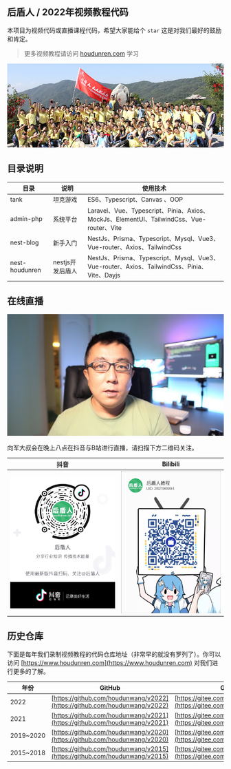 ## 后盾人 / 2022年视频教程代码

本项目为视频代码或直播课程代码，希望大家能给个 `star` 这是对我们最好的鼓励和肯定。

> 更多视频教程请访问 [ houdunren.com](houdunren.com) 学习



![IMG_7099](./assets/IMG_7099.JPG)



## 目录说明

| 目录           | 说明             | 使用技术                                                     |
| -------------- | ---------------- | ------------------------------------------------------------ |
| tank           | 坦克游戏         | ES6、Typescript、Canvas 、OOP                                |
| admin-php      | 系统平台         | Laravel、Vue、Typescript、Pinia、Axios、MockJs、ElementUI、TailwindCss、Vue-router、Vite |
| nest-blog      | 新手入门         | NestJs、Prisma、Typescript、Mysql、Vue3、Vue-router、Axios、TailwindCss |
| nest-houdunren | nestjs开发后盾人 | NestJs、Prisma、Typescript、Mysql、Vue3、Vue-router、Axios、TailwindCss、Pinia、Vite、Dayjs |



## 在线直播

<img src="./assets/xj.jpg" alt="image-20210216220804022" style="zoom:50%;" />



向军大叔会在晚上八点在抖音与B站进行直播，请扫描下方二维码关注。

| 抖音                                            | Bilibili                                         |
| ----------------------------------------------- | ------------------------------------------------ |
| ![image-20210216220804022](./assets/douyin.png) | ![image-20210216220804022](./assets/bilibli.jpg) |




## 历史仓库

下面是每年我们录制视频教程的代码仓库地址（非常早的就没有罗列了）。你可以访问 [https://www.houdunren.com](https://www.houdunren.com) 对我们进行更多的了解。

| 年份      | GitHub                                                       | Gitee                                                        |
| --------- | ------------------------------------------------------------ | ------------------------------------------------------------ |
| 2022      | [https://github.com/houdunwang/v2022](https://github.com/houdunwang/v2022) | [https://gitee.com/houdunren/v2022](https://gitee.com/houdunren/v2022) |
| 2021      | [https://github.com/houdunwang/v2021](https://github.com/houdunwang/v2021) | [https://gitee.com/houdunren/v2021](https://gitee.com/houdunren/v2021) |
| 2019~2020 | [https://github.com/houdunwang/v2020](https://github.com/houdunwang/v2020) | [https://gitee.com/houdunren/v2020](https://gitee.com/houdunren/v2020) |
| 2015~2018 | [https://github.com/houdunwang/v2015](https://github.com/houdunwang/v2015) | [https://gitee.com/houdunren/v2015](https://gitee.com/houdunren/v2015) |




